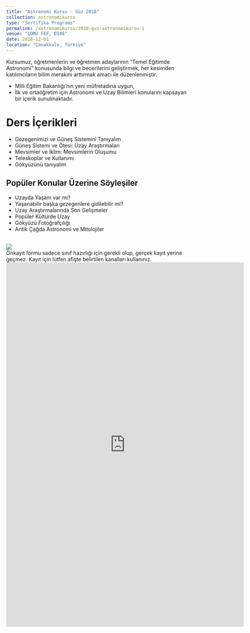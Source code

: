 ```yaml
---
title: "Astronomi Kursu - Güz 2018"
collection: astronomikursu
type: "Sertifika Programı"
permalink: /astronomikursu/2018-guz-astronomikursu-1
venue: "ÇOMÜ FEF, D108"
date: 2018-12-01
location: "Çanakkale, Türkiye"
---
```

Kursumuz, öğretmenlerin ve öğretmen adaylarının “Temel Eğitimde Astronomi” konusunda bilgi ve becerilerini geliştirmek, her kesimden katılımcıların bilim merakını arttırmak amacı ile düzenlenmiştir.

* Milli Eğitim Bakanlığı’nın yeni müfretadına uygun, 
* İlk ve ortaöğretim için Astronomi ve Uzay Bilimleri konularını kapsayan bir içerik sunulmaktadır.

Ders İçerikleri
======
* Gezegenimizi ve Güneş Sistemini Tanıyalım
* Güneş Sistemi ve Ötesi: Uzay Araştırmaları
* Mevsimler ve İklim: Mevsimlerin Oluşumu
* Teleskoplar ve Kullanımı
* Gökyüzünü tanıyalım

Popüler Konular Üzerine Söyleşiler
------
* Uzayda Yaşam var mı?
* Yaşanabilir başka gezegenlere gidilebilir mi?
* Uzay Araştırmalarında Son Gelişmeler
* Popüler Kültürde Uzay
* Gökyüzü Fotoğrafçılığı
* Antik Çağda Astronomi ve Mitolojiler

<br>
<img src='../images/astronomikursu-afis.jpg'>

<br>
Önkayıt formu sadece sınıf hazırlığı için gerekli olup, gerçek kayıt yerine geçmez. Kayıt için lütfen afişte belirtilen kanalları kullanınız.
<iframe src="https://docs.google.com/forms/d/e/1FAIpQLSdcJB7B6C771J8_OlOcO5CqbQbW0mopsJrJS7e2vfOlC2zY8Q/viewform?embedded=true" width="640" height="980" frameborder="0" marginheight="0" marginwidth="0">Yükleniyor...</iframe>

